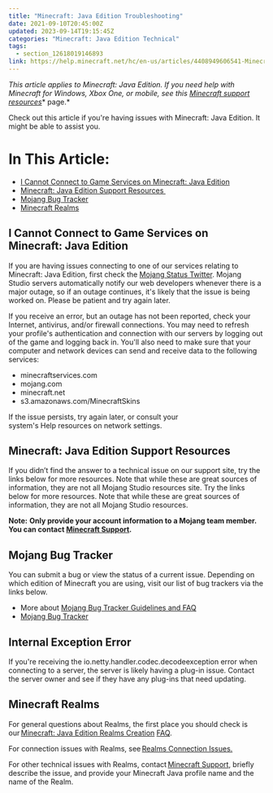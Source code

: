 ```yaml
---
title: "Minecraft: Java Edition Troubleshooting"
date: 2021-09-10T20:45:00Z
updated: 2023-09-14T19:15:45Z
categories: "Minecraft: Java Edition Technical"
tags:
  - section_12618019146893
link: https://help.minecraft.net/hc/en-us/articles/4408949606541-Minecraft-Java-Edition-Troubleshooting
---
```


*This article applies to Minecraft: Java Edition. If you need help with Minecraft for Windows, Xbox One, or mobile, see this* [*Minecraft support resources*](https://help.minecraft.net/hc/en-us/articles/360034754072-Minecraft-support-resources)* page.*

Check out this article if you're having issues with Minecraft: Java Edition. It might be able to assist you.

# In This Article:

- [I Cannot Connect to Game Services on Minecraft: Java Edition](#i-cannot-connect-to-gameservices-on-minecraft-java-edition)
- [Minecraft: Java Edition Support Resources ](#minecraft-java-edition-support-resources)
- [Mojang Bug Tracker](#mojang-bug-tracker)
- [Minecraft Realms](#minecraft-realms)

## I Cannot Connect to Game Services on Minecraft: Java Edition

If you are having issues connecting to one of our services relating to Minecraft: Java Edition, first check the [Mojang Status Twitter](https://twitter.com/MojangStatus). Mojang Studio servers automatically notify our web developers whenever there is a major outage, so if an outage continues, it's likely that the issue is being worked on. Please be patient and try again later. 

If you receive an error, but an outage has not been reported, check your Internet, antivirus, and/or firewall connections. You may need to refresh your profile's authentication and connection with our servers by logging out of the game and logging back in. You'll also need to make sure that your computer and network devices can send and receive data to the following services: 

- minecraftservices.com
- mojang.com
- minecraft.net
- s3.amazonaws.com/MinecraftSkins

If the issue persists, try again later, or consult your system's Help resources on network settings. 

## Minecraft: Java Edition Support Resources 

If you didn’t find the answer to a technical issue on our support site, try the links below for more resources. Note that while these are great sources of information, they are not all Mojang Studio resources site. Try the links below for more resources. Note that while these are great sources of information, they are not all Mojang Studio resources. 

**Note:** **Only provide your account information to a Mojang team member. You can contact [Minecraft Support](https://aka.ms/Minecraft-Support).**

## Mojang Bug Tracker

You can submit a bug or view the status of a current issue. Depending on which edition of Minecraft you are using, visit our list of bug trackers via the links below.   

- More about [Mojang Bug Tracker Guidelines and FAQ](../Mojang-Bug-Tracker/Mojang-Bug-Tracker-Guidelines-and-FAQ.md)
- [Mojang Bug Tracker](https://bugs.mojang.com/secure/Dashboard.jspa)

## Internal Exception Error

If you're receiving the io.netty.handler.codec.decodeexception error when connecting to a server, the server is likely having a plug-in issue. Contact the server owner and see if they have any plug-ins that need updating.

## Minecraft Realms

For general questions about Realms, the first place you should check is our [Minecraft: Java Edition Realms Creation](https://help.minecraft.net/hc/en-us/articles/4409253767821-Minecraft-Java-Edition-Realms-Creation-FAQ-#h_01FFK7Y11GJ40A28MYPKXHSS0M) [FAQ](https://help.minecraft.net/hc/en-us/articles/4409253767821-Minecraft-Java-Edition-Realms-Creation-FAQ-#h_01FFK7Y11GJ40A28MYPKXHSS0M). 

For connection issues with Realms, see [Realms Connection Issues.](https://help.minecraft.net/hc/en-us/articles/4410380333453)  

For other technical issues with Realms, contact [Minecraft Support](https://aka.ms/Minecraft-Support), briefly describe the issue, and provide your Minecraft Java profile name and the name of the Realm.
